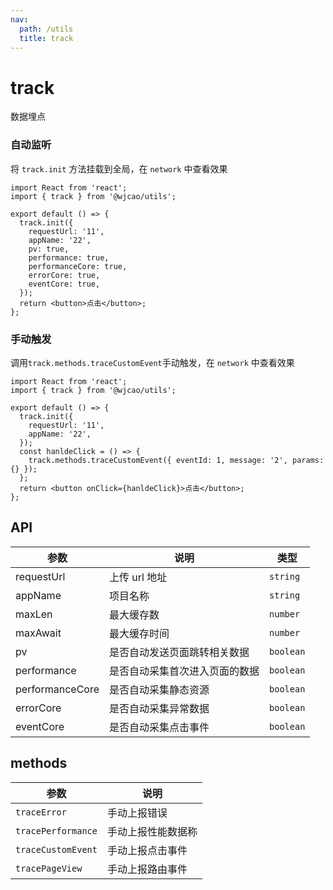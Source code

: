 ```yaml
---
nav:
  path: /utils
  title: track
---
```


# track

数据埋点

### 自动监听

将 `track.init` 方法挂载到全局，在 `network` 中查看效果

```tsx
import React from 'react';
import { track } from '@wjcao/utils';

export default () => {
  track.init({
    requestUrl: '11',
    appName: '22',
    pv: true,
    performance: true,
    performanceCore: true,
    errorCore: true,
    eventCore: true,
  });
  return <button>点击</button>;
};
```

### 手动触发

调用`track.methods.traceCustomEvent`手动触发，在 `network` 中查看效果

```tsx
import React from 'react';
import { track } from '@wjcao/utils';

export default () => {
  track.init({
    requestUrl: '11',
    appName: '22',
  });
  const hanldeClick = () => {
    track.methods.traceCustomEvent({ eventId: 1, message: '2', params: {} });
  };
  return <button onClick={hanldeClick}>点击</button>;
};
```

## API

| 参数            | 说明                           | 类型      |
| --------------- | ------------------------------ | --------- |
| requestUrl      | 上传 url 地址                  | `string`  |
| appName         | 项目名称                       | `string`  |
| maxLen          | 最大缓存数                     | `number`  |
| maxAwait        | 最大缓存时间                   | `number`  |
| pv              | 是否自动发送页面跳转相关数据   | `boolean` |
| performance     | 是否自动采集首次进入页面的数据 | `boolean` |
| performanceCore | 是否自动采集静态资源           | `boolean` |
| errorCore       | 是否自动采集异常数据           | `boolean` |
| eventCore       | 是否自动采集点击事件           | `boolean` |

## methods

| 参数               | 说明               |
| ------------------ | ------------------ |
| `traceError`       | 手动上报错误       |
| `tracePerformance` | 手动上报性能数据称 |
| `traceCustomEvent` | 手动上报点击事件   |
| `tracePageView`    | 手动上报路由事件   |
